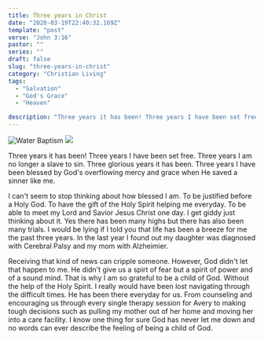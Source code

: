 ```yaml
---
title: Three years in Christ
date: "2020-03-19T22:40:32.169Z"
template: "post"
verse: "John 3:16"
pastor: ""
series: ""
draft: false
slug: "three-years-in-christ"
category: "Christian Living"
tags:
  - "Salvation"
  - "God's Grace"
  - "Heaven"

description: "Three years it has been! Three years I have been set free. Three years I am no longer a slave to sin. Three glorious years it has been. Three years I have been blessed by God's overflowing mercy and grace when He saved a sinner like me."
---
```


<div class="post-image post-image--inline-images">
  <img src="/media/inchrist.jpg" alt="Water Baptism" />
  <img src="/media/inchrist2.jpg" />
</div>

Three years it has been! Three years I have been set free. Three years I am no longer a slave to sin. Three glorious years it has been. Three years I have been blessed by God's overflowing mercy and grace when He saved a sinner like me. 

I can't seem to stop thinking about how blessed I am. To be justified before a Holy God. To have the gift of the Holy Spirit helping me everyday. To be able to meet my Lord and Savior Jesus Christ one day. I get giddy just thinking about it. Yes there has been many highs but there has also been many trials. I would be lying if I told you that life has been a breeze for me the past three years. In the last year I found out my daughter was diagnosed with Cerebral Palsy and my mom with Alzheimier.

Receiving that kind of news can cripple someone. However, God didn't let that happen to me. He didn't give us a spirt of fear but a spirit of power and of a sound mind. That is why I am so grateful to be a child of God. Without the help of the Holy Spirit. I really would have been lost navigating through the difficult times. He has been there everyday for us. From counseling and encouraging us through every single therapy session for Avery to making tough decisions such as pulling my mother out of her home and moving her into a care facility. I know one thing for sure God has never let me down and no words can ever describe the feeling of being a child of God.



